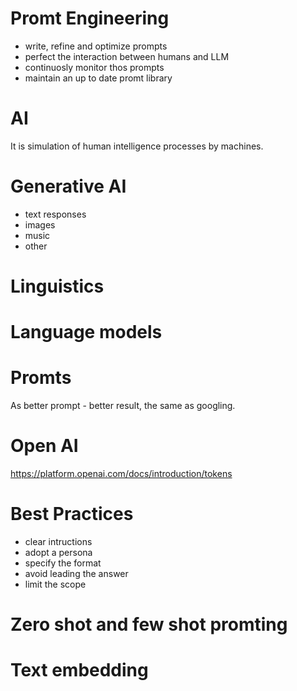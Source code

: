 # Promt Engineering

- write, refine and optimize prompts
- perfect the interaction between humans and LLM
- continuosly monitor thos prompts
- maintain an up to date promt library

# AI

It is simulation of human intelligence processes by machines.

# Generative AI

- text responses
- images
- music
- other

# Linguistics

# Language models

# Promts

As better prompt - better result, the same as googling.

# Open AI

https://platform.openai.com/docs/introduction/tokens

# Best Practices

- clear intructions
- adopt a persona
- specify the format
- avoid leading the answer
- limit the scope

# Zero shot and few shot promting

# Text embedding
